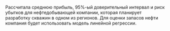 Рассчитала среднюю прибыль, 95%-ый доверительный интервал и риск убытков для нефтедобывающей компании, которая планирует разработку скважин в одном из регионов. Для оценки запасов нефти компания будет использовать модель линейной регрессии.
